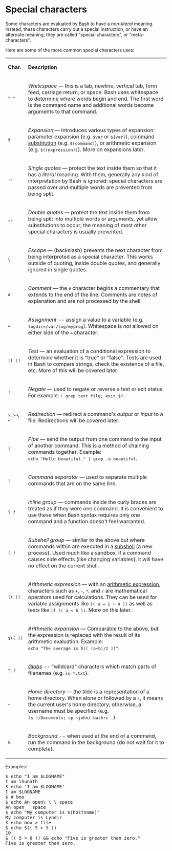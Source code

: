 # Special characters

<span class="anchor" id="line-9"></span><span class="anchor" id="line-10"></span><p class="line862">Some characters are evaluated by <a class="nonexistent" href="/Bash">Bash</a> to have a <em>non-literal</em> meaning.  Instead, these characters carry out a special instruction, or have an alternate meaning; they are called "special characters", or "meta-characters". <span class="anchor" id="line-11"></span><span class="anchor" id="line-12"></span></p><p class="line874">Here are some of the more common special characters uses: <span class="anchor" id="line-13"></span><span class="anchor" id="line-14"></span></p><div><table><tbody><tr>  <td><p class="line862"> <strong>Char.</strong> </p></td>
  <td><p class="line862"> <strong>Description</strong> </p></td>
</tr>
<tr>  <td><span class="anchor" id="line-15"></span><p class="line862"> <tt class="backtick">"&nbsp;"</tt>  </p></td>
  <td><p class="line862"> <em>Whitespace</em> — this is a tab, newline, vertical tab, form feed, carriage return, or space.  Bash uses whitespace to determine where words begin and end.  The first word is the command name and additional words become arguments to that command. </p></td>
</tr>
<tr>  <td><span class="anchor" id="line-16"></span><p class="line862"> <tt class="backtick">$</tt>    </p></td>
  <td><p class="line862"> <em>Expansion</em> — introduces various types of expansion: parameter expansion (e.g. <tt class="backtick">$var</tt> or <tt class="backtick">${var}</tt>), <a href="/CommandSubstitution">command substitution</a> (e.g. <tt class="backtick">$(command)</tt>), or arithmetic expansion (e.g. <tt class="backtick">$((expression))</tt>).  More on expansions later. </p></td>
</tr>
<tr>  <td><span class="anchor" id="line-17"></span><p class="line862"> <tt class="backtick">''</tt>   </p></td>
  <td><p class="line862"> <em>Single quotes</em> — protect the text inside them so that it has a <em>literal</em> meaning.  With them, generally any kind of interpretation by Bash is ignored: special characters are passed over and multiple words are prevented from being split. </p></td>
</tr>
<tr>  <td><span class="anchor" id="line-18"></span><p class="line862"> <tt class="backtick">""</tt>   </p></td>
  <td><p class="line862"> <em>Double quotes</em> — protect the text inside them from being split into multiple words or arguments, yet allow substitutions to occur; the meaning of most other special characters is usually prevented. </p></td>
</tr>
<tr>  <td><span class="anchor" id="line-19"></span><p class="line862"> <tt class="backtick">\</tt>    </p></td>
  <td><p class="line862"> <em>Escape</em> — (backslash) prevents the next character from being interpreted as a special character.  This works outside of quoting, inside double quotes, and generally ignored in single quotes. </p></td>
</tr>
<tr>  <td><span class="anchor" id="line-20"></span><p class="line862"> <tt class="backtick">#</tt>    </p></td>
  <td><p class="line862"> <em>Comment</em> — the <tt class="backtick">#</tt> character begins a commentary that extends to the end of the line.  Comments are notes of explanation and are not processed by the shell. </p></td>
</tr>
<tr>  <td><span class="anchor" id="line-21"></span><p class="line862"> <tt class="backtick">=</tt>    </p></td>
  <td><p class="line862"> <em>Assignment</em> -- assign a value to a variable (e.g. <tt class="backtick">logdir=/var/log/myprog</tt>).  Whitespace is <em>not</em> allowed on either side of the <tt class="backtick">=</tt> character. </p></td>
</tr>
<tr>  <td><span class="anchor" id="line-22"></span><p class="line862"> <tt class="backtick">[[&nbsp;]]</tt> </p></td>
  <td><p class="line862"> <em>Test</em> — an evaluation of a conditional expression to determine whether it is "true" or "false".  Tests are used in Bash to compare strings, check the existence of a file, etc.  More of this will be covered later. </p></td>
</tr>
<tr>  <td><span class="anchor" id="line-23"></span><p class="line862"> <tt class="backtick">!</tt>    </p></td>
  <td><p class="line862"> <em>Negate</em> — used to negate or reverse a test or exit status.  For example: <tt class="backtick">!&nbsp;grep&nbsp;text&nbsp;file;&nbsp;exit&nbsp;$?</tt>. </p></td>
</tr>
<tr>  <td><span class="anchor" id="line-24"></span><p class="line862"> <tt class="backtick">&gt;</tt>, <tt class="backtick">&gt;&gt;</tt>, <tt class="backtick">&lt;</tt> </p></td>
  <td><p class="line862"> <em>Redirection</em> — redirect a command's <em>output</em> or <em>input</em> to a file.  Redirections will be covered later. </p></td>
</tr>
<tr>  <td><span class="anchor" id="line-25"></span><p class="line862"> <tt class="backtick">|</tt>    </p></td>
  <td><p class="line862"> <em>Pipe</em> — send the output from one command to the input of another command.  This is a method of chaining commands together.  Example: <tt class="backtick">echo&nbsp;"Hello&nbsp;beautiful."&nbsp;|&nbsp;grep&nbsp;-o&nbsp;beautiful</tt>. </p></td>
</tr>
<tr>  <td><span class="anchor" id="line-26"></span><p class="line862"> <tt class="backtick">;</tt>    </p></td>
  <td><p class="line862"> <em>Command separator</em> — used to separate multiple commands that are on the same line. </p></td>
</tr>
<tr>  <td><span class="anchor" id="line-27"></span><p class="line862"> <tt class="backtick">{&nbsp;}</tt>   </p></td>
  <td><p class="line862"> <em>Inline group</em> — commands inside the curly braces are treated as if they were one command.  It is convenient to use these when Bash syntax requires only one command and a function doesn't feel warranted. </p></td>
</tr>
<tr>  <td><span class="anchor" id="line-28"></span><p class="line862"> <tt class="backtick">(&nbsp;)</tt>   </p></td>
  <td><p class="line862"> <em>Subshell group</em> — similar to the above but where commands within are executed in a <a href="/SubShell">subshell</a> (a new process).  Used much like a sandbox, if a command causes side effects (like changing variables), it will have no effect on the current shell.  </p></td>
</tr>
<tr>  <td><span class="anchor" id="line-29"></span><p class="line862"> <tt class="backtick">((&nbsp;))</tt> </p></td>
  <td><p class="line862"> <em>Arithmetic expression</em> — with an <a href="/ArithmeticExpression">arithmetic expression</a>, characters such as <tt class="backtick">+</tt>, <tt class="backtick">-</tt>, <tt class="backtick">*</tt>, and <tt class="backtick">/</tt> are mathematical operators used for calculations.  They can be used for variable assignments like <tt class="backtick">((&nbsp;a&nbsp;=&nbsp;1&nbsp;+&nbsp;4&nbsp;))</tt> as well as tests like <tt class="backtick">if&nbsp;((&nbsp;a&nbsp;&lt;&nbsp;b&nbsp;))</tt>.  More on this later. </p></td>
</tr>
<tr>  <td><span class="anchor" id="line-30"></span><p class="line862"> <tt class="backtick">$((&nbsp;))</tt> </p></td>
  <td><p class="line862"> <em>Arithmetic expansion</em> — Comparable to the above, but the expression is replaced with the result of its arithmetic evaluation.  Example: <tt class="backtick">echo&nbsp;"The&nbsp;average&nbsp;is&nbsp;$((&nbsp;(a+b)/2&nbsp;))"</tt>. </p></td>
</tr>
<tr>  <td><span class="anchor" id="line-31"></span><p class="line862"> <tt class="backtick">*</tt>, <tt class="backtick">?</tt> </p></td>
  <td><p class="line862"> <em><a href="/glob">Globs</a></em> -- "wildcard" characters which match parts of filenames (e.g. <tt class="backtick">ls&nbsp;*.txt</tt>). </p></td>
</tr>
<tr>  <td><span class="anchor" id="line-32"></span><p class="line862"> <tt class="backtick">~</tt>    </p></td>
  <td><p class="line862"> <em>Home directory</em> — the tilde is a representation of a home directory.  When alone or followed by a <tt class="backtick">/</tt>, it means the current user's home directory; otherwise, a username must be specified (e.g. <tt class="backtick">ls&nbsp;~/Documents;&nbsp;cp&nbsp;~john/.bashrc&nbsp;.</tt>). </p></td>
</tr>
<tr>  <td><span class="anchor" id="line-33"></span><p class="line862"> <tt class="backtick">&amp;</tt> </p></td>
  <td><p class="line862"> <em>Background</em> -- when used at the end of a command, run the command in the background (do not wait for it to complete). </p></td>
</tr>
</tbody></table></div><span class="anchor" id="line-34"></span><span class="anchor" id="line-35"></span><p class="line874">Examples: <span class="anchor" id="line-36"></span><span class="anchor" id="line-37"></span></p><p class="line867"><span class="anchor" id="line-38"></span><span class="anchor" id="line-39"></span><span class="anchor" id="line-40"></span><span class="anchor" id="line-41"></span><span class="anchor" id="line-42"></span><span class="anchor" id="line-43"></span><span class="anchor" id="line-44"></span><span class="anchor" id="line-45"></span><span class="anchor" id="line-46"></span><span class="anchor" id="line-47"></span><span class="anchor" id="line-48"></span><span class="anchor" id="line-49"></span><span class="anchor" id="line-50"></span><span class="anchor" id="line-51"></span><span class="anchor" id="line-52"></span></p><pre><span class="anchor" id="line-1"></span>$ echo "I am $LOGNAME"
<span class="anchor" id="line-2"></span>I am lhunath
<span class="anchor" id="line-3"></span>$ echo 'I am $LOGNAME'
<span class="anchor" id="line-4"></span>I am $LOGNAME
<span class="anchor" id="line-5"></span>$ # boo
<span class="anchor" id="line-6"></span>$ echo An open\ \ \ space
<span class="anchor" id="line-7"></span>An open   space
<span class="anchor" id="line-8"></span>$ echo "My computer is $(hostname)"
<span class="anchor" id="line-9"></span>My computer is Lyndir
<span class="anchor" id="line-10"></span>$ echo boo &gt; file
<span class="anchor" id="line-11"></span>$ echo $(( 5 + 5 ))
<span class="anchor" id="line-12"></span>10
<span class="anchor" id="line-13"></span>$ (( 5 &gt; 0 )) &amp;&amp; echo "Five is greater than zero."
<span class="anchor" id="line-14"></span>Five is greater than zero.</pre><span class="anchor" id="line-53"></span><span class="anchor" id="line-54"></span><p class="line867">
</p>